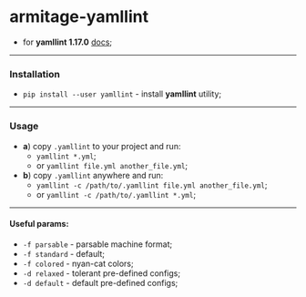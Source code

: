 # armitage-yamllint

- for **yamllint 1.17.0** [docs](https://yamllint.readthedocs.io/);

---

### Installation

- `pip install --user yamllint` - install **yamllint** utility;

---

### Usage

- **a**) copy `.yamllint` to your project and run:
  - `yamllint *.yml`;
  - or `yamllint file.yml another_file.yml`;
- **b**) copy `.yamllint` anywhere and run:
  - `yamllint -c /path/to/.yamllint file.yml another_file.yml`;
  - or `yamllint -c /path/to/.yamllint *.yml`;

---

#### Useful params:

- `-f parsable` - parsable machine format;
- `-f standard` - default;
- `-f colored` - nyan-cat colors;
- `-d relaxed` - tolerant pre-defined configs;
- `-d default` - default pre-defined configs;
